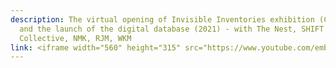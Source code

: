 ```yaml
---
description: The virtual opening of Invisible Inventories exhibition (Cologne)
  and the launch of the digital database (2021) - with The Nest, SHIFT
  Collective, NMK, RJM, WKM
link: <iframe width="560" height="315" src="https://www.youtube.com/embed/mLkBPRCdVxM?si=3FkLnlQl4UPrSbhL" title="YouTube video player" frameborder="0" allow="accelerometer; autoplay; clipboard-write; encrypted-media; gyroscope; picture-in-picture; web-share" referrerpolicy="strict-origin-when-cross-origin" allowfullscreen></iframe>
---
```

